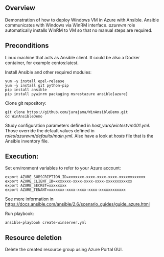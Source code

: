 ## Overview
Demonstration of how to deploy Windows VM in Azure with Ansible. 
Ansible communicates with Windows via WinRM interface. _azurevm_ role automatically installs WinRM to VM so that no manual steps are required.

## Preconditions
Linux machine that acts as Ansible client. It could be also a Docker container, for example centos:latest.

Install Ansible and other required modules:
```
yum -y install epel-release
yum -y install git python-pip
pip install ansible
pip install pywinrm packaging msrestazure ansible[azure]
```

Clone git repository:
```
git clone https://github.com/jurajama/WinAnsibleDemo.git
cd WinAnsibleDemo
```

Study configuration parameters defined in _host_vars/wintestvm001.yml_. Those override the default values defined in _roles/azurevm/defaults/main.yml_. Also have a look at _hosts_ file that is the Ansible inventory file.

## Execution:
Set environment variables to refer to your Azure account:
```
export AZURE_SUBSCRIPTION_ID=xxxxxxx-xxxx-xxxx-xxxx-xxxxxxxxxxxx
export AZURE_CLIENT_ID=xxxxxxx-xxxx-xxxx-xxxx-xxxxxxxxxxxx
export AZURE_SECRET=xxxxxxxx
export AZURE_TENANT=xxxxxxx-xxxx-xxxx-xxxx-xxxxxxxxxxxx
```

See more information in https://docs.ansible.com/ansible/2.6/scenario_guides/guide_azure.html

Run playbook:
```
ansible-playbook create-winserver.yml
```

## Resource deletion
Delete the created resource group using Azure Portal GUI.
